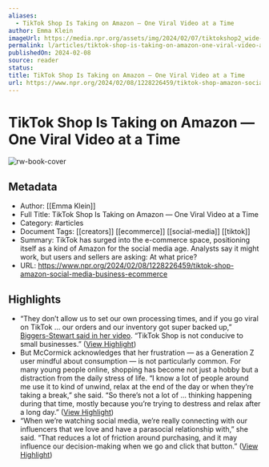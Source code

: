 ```yaml
---
aliases:
  - TikTok Shop Is Taking on Amazon — One Viral Video at a Time
author: Emma Klein
imageUrl: https://media.npr.org/assets/img/2024/02/07/tiktokshop2_wide-349df09b66f3e49b9ca5b403a919fa13146228e9-s1400-c100.jpg
permalink: l/articles/tiktok-shop-is-taking-on-amazon-one-viral-video-at-a-time
publishedOn: 2024-02-08
source: reader
status: 
title: TikTok Shop Is Taking on Amazon — One Viral Video at a Time
url: https://www.npr.org/2024/02/08/1228226459/tiktok-shop-amazon-social-media-business-ecommerce
---
```

# TikTok Shop Is Taking on Amazon — One Viral Video at a Time

![rw-book-cover](https://media.npr.org/assets/img/2024/02/07/tiktokshop2_wide-349df09b66f3e49b9ca5b403a919fa13146228e9-s1400-c100.jpg)

## Metadata

- Author: [[Emma Klein]]
- Full Title: TikTok Shop Is Taking on Amazon — One Viral Video at a Time
- Category: #articles
- Document Tags: [[creators]] [[ecommerce]] [[social-media]] [[tiktok]]
- Summary: TikTok has surged into the e-commerce space, positioning itself as a kind of Amazon for the social media age. Analysts say it might work, but users and sellers are asking: At what price?
- URL: https://www.npr.org/2024/02/08/1228226459/tiktok-shop-amazon-social-media-business-ecommerce

## Highlights

- “They don’t allow us to set our own processing times, and if you go viral on TikTok … our orders and our inventory got super backed up,” [Biggers-Stewart said in her video](https://www.tiktok.com/@thebiggersthebetter/video/7294354427568213291). “TikTok Shop is not conducive to small businesses.” ([View Highlight](https://read.readwise.io/read/01hs1j6ek95agh9jfkr8dhz2ry))
- But McCormick acknowledges that her frustration — as a Generation Z user mindful about consumption — is not particularly common. For many young people online, shopping has become not just a hobby but a distraction from the daily stress of life.
  “I know a lot of people around me use it to kind of unwind, relax at the end of the day or when they’re taking a break,” she said. “So there’s not a lot of … thinking happening during that time, mostly because you’re trying to destress and relax after a long day.” ([View Highlight](https://read.readwise.io/read/01hs1j8mep63r5a053t5svqjd7))
- “When we’re watching social media, we’re really connecting with our influencers that we love and have a parasocial relationship with,” she said.
  “That reduces a lot of friction around purchasing, and it may influence our decision-making when we go and click that button.” ([View Highlight](https://read.readwise.io/read/01hs1j9f1kbjrqr82mwg746mnq))
